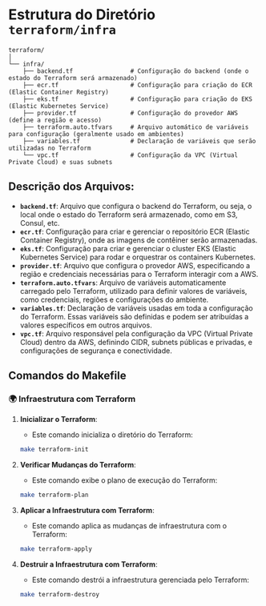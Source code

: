 
# Estrutura do Diretório `terraform/infra`

```
terraform/
│
└── infra/
    ├── backend.tf                # Configuração do backend (onde o estado do Terraform será armazenado)
    ├── ecr.tf                    # Configuração para criação do ECR (Elastic Container Registry)
    ├── eks.tf                    # Configuração para criação do EKS (Elastic Kubernetes Service)
    ├── provider.tf               # Configuração do provedor AWS (define a região e acesso)
    ├── terraform.auto.tfvars     # Arquivo automático de variáveis para configuração (geralmente usado em ambientes)
    ├── variables.tf              # Declaração de variáveis que serão utilizadas no Terraform
    └── vpc.tf                    # Configuração da VPC (Virtual Private Cloud) e suas subnets
```

## Descrição dos Arquivos:

- **`backend.tf`**: Arquivo que configura o backend do Terraform, ou seja, o local onde o estado do Terraform será armazenado, como em S3, Consul, etc.
- **`ecr.tf`**: Configuração para criar e gerenciar o repositório ECR (Elastic Container Registry), onde as imagens de contêiner serão armazenadas.
- **`eks.tf`**: Configuração para criar e gerenciar o cluster EKS (Elastic Kubernetes Service) para rodar e orquestrar os containers Kubernetes.
- **`provider.tf`**: Arquivo que configura o provedor AWS, especificando a região e credenciais necessárias para o Terraform interagir com a AWS.
- **`terraform.auto.tfvars`**: Arquivo de variáveis automaticamente carregado pelo Terraform, utilizado para definir valores de variáveis, como credenciais, regiões e configurações do ambiente.
- **`variables.tf`**: Declaração de variáveis usadas em toda a configuração do Terraform. Essas variáveis são definidas e podem ser atribuídas a valores específicos em outros arquivos.
- **`vpc.tf`**: Arquivo responsável pela configuração da VPC (Virtual Private Cloud) dentro da AWS, definindo CIDR, subnets públicas e privadas, e configurações de segurança e conectividade.

## Comandos do Makefile

### 🌍 **Infraestrutura com Terraform**

1. **Inicializar o Terraform**:
   - Este comando inicializa o diretório do Terraform:
   ```bash
   make terraform-init
   ```

2. **Verificar Mudanças do Terraform**:
   - Este comando exibe o plano de execução do Terraform:
   ```bash
   make terraform-plan
   ```

3. **Aplicar a Infraestrutura com Terraform**:
    - Este comando aplica as mudanças de infraestrutura com o Terraform:
    ```bash
    make terraform-apply
    ```

4. **Destruir a Infraestrutura com Terraform**:
    - Este comando destrói a infraestrutura gerenciada pelo Terraform:
    ```bash
    make terraform-destroy
    ```
